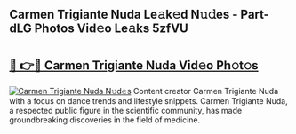 ## Carmen Trigiante Nuda Le𝚊k𝚎d N𝚞𝚍es - Part-dLG Photos Vid𝚎o Le𝚊ks 5zfVU

# <h2><a href="http://fbezly.evod.top/?m=Carmen+Trigiante+Nuda">🔗 👉🔴 Carmen Trigiante Nuda Vid𝚎o Ph𝚘t𝚘s</a></h2>

[![Carmen Trigiante Nuda N𝚞d𝚎s](https://i.imgur.com/8V9OHl7.gif)](http://fbezly.evod.top/?m=Carmen+Trigiante+Nuda)
Content creator Carmen Trigiante Nuda with a focus on dance trends and lifestyle snippets. Carmen Trigiante Nuda, a respected public figure in the scientific community, has made groundbreaking discoveries in the field of medicine. 

